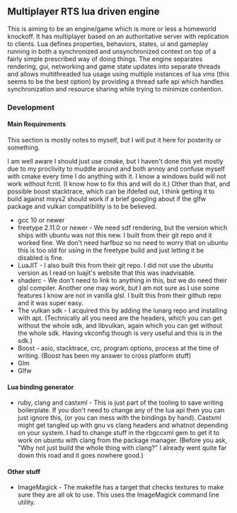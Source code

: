 ## Multiplayer RTS lua driven engine

This is aiming to be an engine/game which is more or less a homeworld knockoff. It has multiplayer based on an authoritative server with replication to clients. Lua defines properties, behaviors, states, ui and gameplay running in both a synchronized and unsynchronized context on top of a fairly simple prescribed way of doing things. The engine separates rendering, gui, networking and game state updates into separate threads and allows multithreaded lua usage using multiple instances of lua vms (this seems to be the best option) by providing a thread safe api which handles synchronization and resource sharing while trying to minimize contention.

### Development

#### Main Requirements

This section is mostly notes to myself, but I will put it here for posterity or something.

I am well aware I should just use cmake, but I haven't done this yet mostly due to my proclivity to muddle around and both annoy and confuse myself with cmake every time I do anything with it. I know a windows build will not work without fcntl. (I know how to fix this and will do it.) Other than that, and possible boost stacktrace, which can be ifdefed out, I think getting it to build against msys2 should work if a brief googling about if the glfw package and vulkan compatibility is to be believed.

 * gcc 10 or newer
 * freetype 2.11.0 or newer - We need sdf rendering, but the version which ships with ubuntu was not this new. I built from their git repo and it worked fine. We don't need harfbuz so no need to worry that on ubuntu this is too old for using in the freetype build and just letting it be disabled is fine.
 * LuaJIT - I also built this from their git repo. I did not use the ubuntu version as I read on luajit's website that this was inadvisable.
 * shaderc - We don't need to link to anything in this, but we do need their glsl compiler. Another one may work, but I am not sure as I use some features I know are not in vanilla glsl. I built this from their github repo and it was super easy.
 * The vulkan sdk - I acquired this by adding the lunarg repo and installing with apt. (Technically all you need are the headers, which you can get without the whole sdk, and libvulkan, again which you can get without the whole sdk. Having vkconfig though is very useful and this is in the sdk.)
 * Boost - asio, stacktrace, crc, program options, process at the time of writing. (Boost has been my answer to cross platform stuff)
 * Glm
 * Glfw

#### Lua binding generator

 * ruby, clang and castxml - This is just part of the tooling to save writing boilerplate. If you don't need to change any of the lua api then you can just ignore this, (or you can mess with the bindings by hand). Castxml might get tangled up with gnu vs clang headers and whatnot depending on your system. I had to change stuff in the rbgccxml gem to get it to work on ubuntu with clang from the package manager. (Before you ask, "Why not just build the whole thing with clang?" I already went quite far down this road and it goes nowhere good.)

#### Other stuff

 * ImageMagick - The makefile has a target that checks textures to make sure they are all ok to use. This uses the ImageMagick command line utility.
